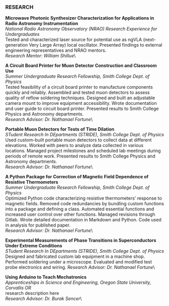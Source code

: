 ### RESEARCH
**Microwave Photonic Synthesizer Characterization for Applications in Radio Astronomy Instrumentation**\
*National Radio Astronomy Observatory (NRAO) Research Experience for Undergraduates*\
Tested and characterized laser source for potential use as ngVLA (next-generation Very Large Array) local oscillator. Presented findings to external engineering representatives and NRAO mentors.\
*Research Mentor: William Shillue*\


**A Circuit Board Printer for Muon Detector Construction and Classroom Use**\
*Summer Undergraduate Research Fellowship, Smith College Dept. of Physics*\
Tested feasibility of a circuit board printer to manufacture components quickly and reliably. Assembled and tested muon detectors to assess quality of reflow soldering techniques. Designed and built an adjustable camera mount to improve equipment accessibility. Wrote documentation and user guide to circuit board printer. Presented results to Smith College Physics and Astronomy departments.\
*Research Advisor: Dr. Nathanael Fortune*\


**Portable Muon Detectors for Tests of Time Dilation**\
*STudent Research In DEpartments (STRIDE), Smith College Dept. of Physics*\
Used custom-built portable muon detectors to collect data at different elevations. Worked with peers to analyze data collected in various locations. Managed project milestones and scheduled lab meetings during periods of remote  work. Presented results to Smith College Physics and Astronomy departments.\
*Research Advisor: Dr. Nathanael Fortune*\


**A Python Package for Correction of Magnetic Field Dependence of Resistive Thermometers**\
*Summer Undergraduate Research Fellowship, Smith College Dept. of Physics*\
Optimized Python code characterizing resistive thermometers’ response to magnetic fields. Removed code redundancies by bundling custom functions into a package and defining a class. Automated essential functions and increased user control over other functions. Managed revisions through Gitlab. Wrote detailed documentation in Markdown and Python. Code used in analysis for published paper.\
*Research Advisor: Dr. Nathanael Fortune*\


**Experimental Measurements of Phase Transitions in Superconductors Under Extreme Conditions**\
*STudent Research In DEpartments (STRIDE), Smith College Dept. of Physics*\
Designed and fabricated custom lab equipment in a machine shop. Performed soldering under a microscope. Evaluated and modified test probe electronics and wiring.
*Research Advisor: Dr. Nathanael Fortune*\


**Using Arduino to Teach Mechatronics**\
*Apprenticeships in Science and Engineering, Oregon State University, Corvallis OR*\
research description here\
*Research Advisor: Dr. Burak Sencer*\
